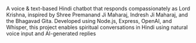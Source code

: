 A voice & text-based Hindi chatbot that responds compassionately as Lord Krishna, inspired by Shree Premanand Ji Maharaj, Indresh Ji Maharaj, and the Bhagavad Gita. Developed using Node.js, Express, OpenAI, and Whisper, this project enables spiritual conversations in Hindi using natural voice input and AI-generated replies
